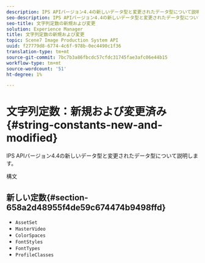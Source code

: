 ```yaml
---
description: IPS APIバージョン4.4の新しいデータ型と変更されたデータ型について説明します。
seo-description: IPS APIバージョン4.4の新しいデータ型と変更されたデータ型について説明します。
seo-title: 文字列定数の新規および変更
solution: Experience Manager
title: 文字列定数の新規および変更
topic: Scene7 Image Production System API
uuid: f27779d8-6774-4c6f-978b-0ec4490c1f36
translation-type: tm+mt
source-git-commit: 7bc7b3a86fbcdc57cfdc31745fae3afc06e44b15
workflow-type: tm+mt
source-wordcount: '51'
ht-degree: 1%

---
```



# 文字列定数：新規および変更済み{#string-constants-new-and-modified}

IPS APIバージョン4.4の新しいデータ型と変更されたデータ型について説明します。

構文

## 新しい定数{#section-658a2d48955f4de59c674474b9498ffd}

* `AssetSet`
* `MasterVideo`
* `ColorSpaces`
* `FontStyles`
* `FontTypes`
* `ProfileClasses`

<!--
Note: Can't tell from original docs if these are new or changes. Calling 'em new by default.
-->

